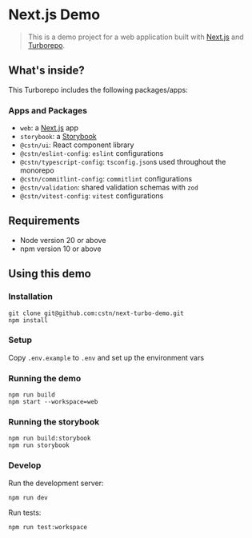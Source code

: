 # Next.js Demo

> This is a demo project for a web application built with [Next.js](https://nextjs.org/) and [Turborepo](https://turborepo.com/).

## What's inside?

This Turborepo includes the following packages/apps:

### Apps and Packages

- `web`: a [Next.js](https://nextjs.org/) app
- `storybook`: a [Storybook](https://storybook.js.org/)
- `@cstn/ui`: React component library
- `@cstn/eslint-config`: `eslint` configurations
- `@cstn/typescript-config`: `tsconfig.json`s used throughout the monorepo
- `@cstn/commitlint-config`: `commitlint` configurations
- `@cstn/validation`: shared validation schemas with `zod`
- `@cstn/vitest-config`: `vitest` configurations

## Requirements

- Node version 20 or above
- npm version 10 or above

## Using this demo

### Installation

```shell script
git clone git@github.com:cstn/next-turbo-demo.git
npm install
```

### Setup

Copy `.env.example` to `.env` and set up the environment vars

### Running the demo

```shell
npm run build
npm start --workspace=web
```

### Running the storybook

```shell
npm run build:storybook
npm run storybook
```

### Develop

Run the development server:

```shell
npm run dev
```

Run tests:

```shell
npm run test:workspace
```
